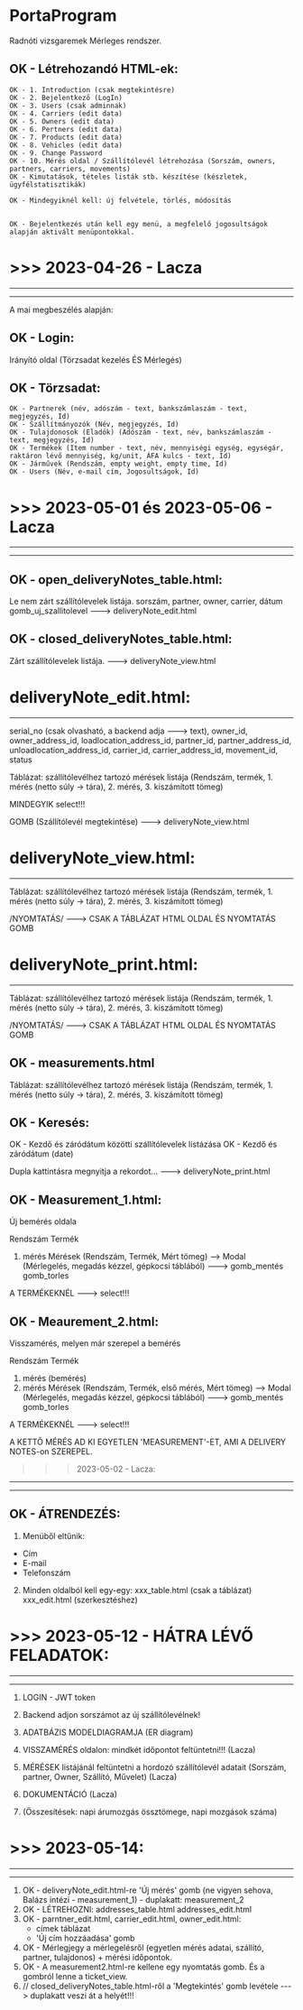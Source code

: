 # PortaProgram

Radnóti vizsgaremek
Mérleges rendszer. 

OK - Létrehozandó HTML-ek:
-----------------------
    OK - 1. Introduction (csak megtekintésre)
    OK - 2. Bejelentkező (LogIn)
    OK - 3. Users (csak adminnak)
    OK - 4. Carriers (edit data)
    OK - 5. Owners (edit data)
    OK - 6. Pertners (edit data)
    OK - 7. Products (edit data)
    OK - 8. Vehicles (edit data)
    OK - 9. Change Password
    OK - 10. Mérés oldal / Szállítólevél létrehozása (Sorszám, owners, partners, carriers, movements)
    OK - Kimutatások, tételes listák stb. készítése (készletek, ügyfélstatisztikák)

    OK - Mindegyiknél kell: új felvétele, törlés, módosítás


    OK - Bejelentkezés után kell egy menü, a megfelelő jogosultságok alapján aktivált menüpontokkal.


# >>> 2023-04-26 - Lacza
----------------------
----------------------

A mai megbeszélés alapján:

OK - Login:
--------
Irányító oldal (Törzsadat kezelés ÉS Mérlegés)

OK - Törzsadat:
------------
	OK - Partnerek (név, adószám - text, bankszámlaszám - text, megjegyzés, Id)
	OK - Szállítmányozók (Név, megjegyzés, Id) 
	OK - Tulajdonosok (Eladók) (Adószám - text, név, bankszámlaszám - text, megjegyzés, Id)
	OK - Termékek (Item number - text, név, mennyiségi egység, egységár, raktáron lévő mennyiség, kg/unit, ÁFA kulcs - text, Id)
	OK - Járművek (Rendszám, empty weight, empty time, Id)
	OK - Users (Név, e-mail cím, Jogosultságok, Id)


# >>> 2023-05-01 és 2023-05-06 - Lacza
------------------------------------
------------------------------------


OK - open_deliveryNotes_table.html:
--------------------------------

Le nem zárt szállítólevelek listája.
sorszám, partner, owner, carrier, dátum
gomb_uj_szallitolevel
---> deliveryNote_edit.html

OK - closed_deliveryNotes_table.html:
--------------------------------

Zárt szállítólevelek listája.
---> deliveryNote_view.html

# deliveryNote_edit.html:
-----------------------

serial_no (csak olvasható, a backend adja ---> text), owner_id, owner_address_id, loadlocation_address_id, partner_id, partner_address_id, unloadlocation_address_id, carrier_id, carrier_address_id, movement_id, status

Táblázat: szállítólevélhez tartozó mérések listája (Rendszám, termék, 1. mérés (netto súly -> tára), 2. mérés, 3. kiszámított tömeg)

MINDEGYIK select!!!

GOMB (Szállítólevél megtekintése) ---> deliveryNote_view.html

# deliveryNote_view.html:
-------------------------

Táblázat: szállítólevélhez tartozó mérések listája (Rendszám, termék, 1. mérés (netto súly -> tára), 2. mérés, 3. kiszámított tömeg)

/NYOMTATÁS/ ---> CSAK A TÁBLÁZAT HTML OLDAL ÉS NYOMTATÁS GOMB

# deliveryNote_print.html:
------------------------

Táblázat: szállítólevélhez tartozó mérések listája (Rendszám, termék, 1. mérés (netto súly -> tára), 2. mérés, 3. kiszámított tömeg)

/NYOMTATÁS/ ---> CSAK A TÁBLÁZAT HTML OLDAL ÉS NYOMTATÁS GOMB

OK - measurements.html
-------------------

Táblázat: szállítólevélhez tartozó mérések listája (Rendszám, termék, 1. mérés (netto súly -> tára), 2. mérés, 3. kiszámított tömeg)

OK - Keresés:
----------

OK - Kezdő és záródátum közötti szállítólevelek listázása
OK - Kezdő és záródátum (date)

Dupla kattintásra megnyitja a rekordot... --->  deliveryNote_print.html

OK - Measurement_1.html:
-----------------
Új bemérés oldala

Rendszám
Termék
1. mérés
Mérések (Rendszám, Termék, Mért tömeg) --> Modal (Mérlegelés, megadás kézzel, gépkocsi táblából) ---> gomb_mentés
gomb_torles

A TERMÉKEKNÉL ---> select!!!

OK - Meaurement_2.html:
---------------
Visszamérés, melyen már szerepel a bemérés

Rendszám
Termék
1. mérés (bemérés)
2. mérés
Mérések (Rendszám, Termék, első mérés, Mért tömeg) --> Modal (Mérlegelés, megadás kézzel, gépkocsi táblából) --->
gomb_mentés
gomb_torles

A TERMÉKEKNÉL ---> select!!!

A KETTŐ MÉRÉS AD KI EGYETLEN 'MEASUREMENT'-ET, AMI A DELIVERY NOTES-on SZEREPEL.


>>> 2023-05-02 - Lacza:
-----------------------
-----------------------

OK - ÁTRENDEZÉS:
-------------

1. Menüből eltűnik:
- Cím
- E-mail
- Telefonszám

2. Minden oldalból kell egy-egy:
xxx_table.html (csak a táblázat)
xxx_edit.html (szerkesztéshez)

# >>> 2023-05-12 - HÁTRA LÉVŐ FELADATOK:
--------------------------------------
--------------------------------------

1. LOGIN - JWT token
2. Backend adjon sorszámot az új szállítólevélnek!
3. ADATBÁZIS MODELDIAGRAMJA (ER diagram)
4. VISSZAMÉRÉS oldalon: mindkét időpontot feltüntetni!!! (Lacza)
5. MÉRÉSEK listájánál feltüntetni a hordozó szállítólevél adatait (Sorszám, partner, Owner, Szállító, Művelet) (Lacza)
6. DOKUMENTÁCIÓ (Lacza)

7. (Összesítések: napi árumozgás össztömege, napi mozgások száma)

# >>> 2023-05-14:
-----------------
-----------------

1. OK - deliveryNote_edit.html-re 'Új mérés' gomb (ne vigyen sehova, Balázs intézi - measurement_1) - duplakatt: measurement_2
2. OK - LÉTREHOZNI: 
    addresses_table.html
    addresses_edit.html
3. OK - parntner_edit.html, carrier_edit.html, owner_edit.html:
    - címek táblázat
    - 'Új cím hozzáadása' gomb
4. OK - Mérlegjegy a mérlegelésről (egyetlen mérés adatai, szállító, partner, tulajdonos) + mérési időpontok.
5. OK - A measurement2.html-re kellene egy nyomtatás gomb. És a gombról lenne a ticket_view.
6. // closed_deliveryNotes_table.html-ről a 'Megtekintés' gomb levétele ---> duplakatt veszi át a helyét!!!

